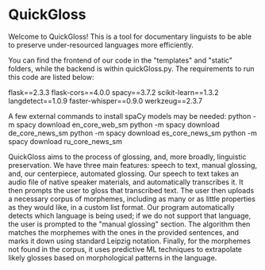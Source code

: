 # QuickGloss
Welcome to QuickGloss! This is a tool for documentary linguists to be able to preserve under-resourced languages more efficiently.

You can find the frontend of our code in the "templates" and "static" folders, while the backend is within quickGloss.py. The requirements to run this code are listed below:

flask==2.3.3
flask-cors==4.0.0
spacy==3.7.2
scikit-learn==1.3.2
langdetect==1.0.9
faster-whisper==0.9.0
werkzeug==2.3.7

A few external commands to install spaCy models may be needed:
python -m spacy download en_core_web_sm
python -m spacy download de_core_news_sm
python -m spacy download es_core_news_sm
python -m spacy download ru_core_news_sm

QuickGloss aims to the process of glossing, and, more broadly, linguistic preservation. We have three main features: speech to text, manual glossing, and, our centerpiece, automated glossing. Our speech to text takes an audio file of native speaker materials, and automatically transcribes it. It then prompts the user to gloss that transcribed text. The user then uploads a necessary corpus of morphemes, including as many or as little properties as they would like, in a custom list format. Our program automatically detects which language is being used; if we do not support that language, the user is prompted to the "manual glossing" section. The algorithm then matches the morphemes with the ones in the provided sentences, and marks it down using standard Leipzig notation. Finally, for the morphemes not found in the corpus, it uses predictive ML techniques to extrapolate likely glosses based on morphological patterns in the language.
